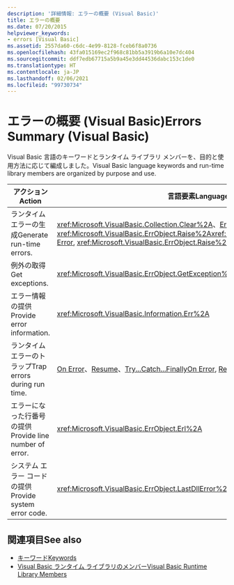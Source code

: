 ```yaml
---
description: '詳細情報: エラーの概要 (Visual Basic)'
title: エラーの概要
ms.date: 07/20/2015
helpviewer_keywords:
- errors [Visual Basic]
ms.assetid: 2557da60-c6dc-4e99-8128-fceb6f8a0736
ms.openlocfilehash: 43fa015169ec2f968c81bb5a3919b6a10e7dc404
ms.sourcegitcommit: ddf7edb67715a5b9a45e3dd44536dabc153c1de0
ms.translationtype: HT
ms.contentlocale: ja-JP
ms.lasthandoff: 02/06/2021
ms.locfileid: "99730734"
---
```

# <a name="errors-summary-visual-basic"></a><span data-ttu-id="6643f-103">エラーの概要 (Visual Basic)</span><span class="sxs-lookup"><span data-stu-id="6643f-103">Errors Summary (Visual Basic)</span></span>

<span data-ttu-id="6643f-104">Visual Basic 言語のキーワードとランタイム ライブラリ メンバーを、目的と使用方法に応じて編成しました。</span><span class="sxs-lookup"><span data-stu-id="6643f-104">Visual Basic language keywords and run-time library members are organized by purpose and use.</span></span>  
  
|<span data-ttu-id="6643f-105">アクション</span><span class="sxs-lookup"><span data-stu-id="6643f-105">Action</span></span>|<span data-ttu-id="6643f-106">言語要素</span><span class="sxs-lookup"><span data-stu-id="6643f-106">Language element</span></span>|  
|------------|----------------------|  
|<span data-ttu-id="6643f-107">ランタイム エラーの生成</span><span class="sxs-lookup"><span data-stu-id="6643f-107">Generate run-time errors.</span></span>|<span data-ttu-id="6643f-108"><xref:Microsoft.VisualBasic.Collection.Clear%2A>、[Error](../statements/error-statement.md)、<xref:Microsoft.VisualBasic.ErrObject.Raise%2A></span><span class="sxs-lookup"><span data-stu-id="6643f-108"><xref:Microsoft.VisualBasic.Collection.Clear%2A>, [Error](../statements/error-statement.md), <xref:Microsoft.VisualBasic.ErrObject.Raise%2A></span></span>|  
|<span data-ttu-id="6643f-109">例外の取得</span><span class="sxs-lookup"><span data-stu-id="6643f-109">Get exceptions.</span></span>|<xref:Microsoft.VisualBasic.ErrObject.GetException%2A>|  
|<span data-ttu-id="6643f-110">エラー情報の提供</span><span class="sxs-lookup"><span data-stu-id="6643f-110">Provide error information.</span></span>|<xref:Microsoft.VisualBasic.Information.Err%2A>|  
|<span data-ttu-id="6643f-111">ランタイム エラーのトラップ</span><span class="sxs-lookup"><span data-stu-id="6643f-111">Trap errors during run time.</span></span>|<span data-ttu-id="6643f-112">[On Error](../statements/on-error-statement.md)、[Resume](../statements/resume-statement.md)、[Try...Catch...Finally](../statements/try-catch-finally-statement.md)</span><span class="sxs-lookup"><span data-stu-id="6643f-112">[On Error](../statements/on-error-statement.md), [Resume](../statements/resume-statement.md), [Try...Catch...Finally](../statements/try-catch-finally-statement.md)</span></span>|  
|<span data-ttu-id="6643f-113">エラーになった行番号の提供</span><span class="sxs-lookup"><span data-stu-id="6643f-113">Provide line number of error.</span></span>|<xref:Microsoft.VisualBasic.ErrObject.Erl%2A>|  
|<span data-ttu-id="6643f-114">システム エラー コードの提供</span><span class="sxs-lookup"><span data-stu-id="6643f-114">Provide system error code.</span></span>|<xref:Microsoft.VisualBasic.ErrObject.LastDllError%2A>|  
  
## <a name="see-also"></a><span data-ttu-id="6643f-115">関連項目</span><span class="sxs-lookup"><span data-stu-id="6643f-115">See also</span></span>

- [<span data-ttu-id="6643f-116">キーワード</span><span class="sxs-lookup"><span data-stu-id="6643f-116">Keywords</span></span>](index.md)
- [<span data-ttu-id="6643f-117">Visual Basic ランタイム ライブラリのメンバー</span><span class="sxs-lookup"><span data-stu-id="6643f-117">Visual Basic Runtime Library Members</span></span>](../runtime-library-members.md)

